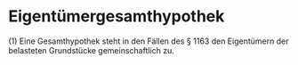# Eigentümergesamthypothek

(1) Eine Gesamthypothek steht in den Fällen des § 1163 den Eigentümern der belasteten Grundstücke gemeinschaftlich zu.